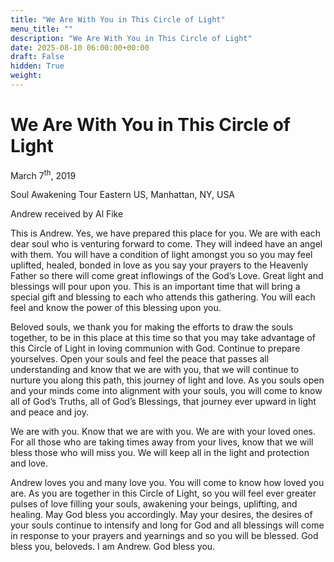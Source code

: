 ```yaml
---
title: "We Are With You in This Circle of Light"
menu_title: ""
description: "We Are With You in This Circle of Light"
date: 2025-08-10 06:00:00+00:00
draft: False
hidden: True
weight:
---
```

# We Are With You in This Circle of Light

March 7<sup>th</sup>, 2019

Soul Awakening Tour Eastern US, Manhattan, NY, USA

Andrew received by Al Fike

This is Andrew. Yes, we have prepared this place for you. We are with each dear soul who is venturing forward to come. They will indeed have an angel with them. You will have a condition of light amongst you so you may feel uplifted, healed, bonded in love as you say your prayers to the Heavenly Father so there will come great inflowings of the God’s Love. Great light and blessings will pour upon you. This is an important time that will bring a special gift and blessing to each who attends this gathering. You will each feel and know the power of this blessing upon you.

Beloved souls, we thank you for making the efforts to draw the souls together, to be in this place at this time so that you may take advantage of this Circle of Light in loving communion with God. Continue to prepare yourselves. Open your souls and feel the peace that passes all understanding and know that we are with you, that we will continue to nurture you along this path, this journey of light and love. As you souls open and your minds come into alignment with your souls, you will come to know all of God’s Truths, all of God’s Blessings, that journey ever upward in light and peace and joy.

We are with you. Know that we are with you. We are with your loved ones. For all those who are taking times away from your lives, know that we will bless those who will miss you. We will keep all in the light and protection and love.

Andrew loves you and many love you. You will come to know how loved you are. As you are together in this Circle of Light, so you will feel ever greater pulses of love filling your souls, awakening your beings, uplifting, and healing. May God bless you accordingly. May your desires, the desires of your souls continue to intensify and long for God and all blessings will come in response to your prayers and yearnings and so you will be blessed. God bless you, beloveds. I am Andrew. God bless you. 

